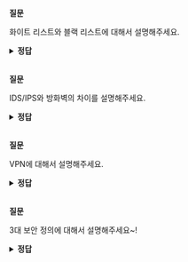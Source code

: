 **질문** 
<!-- 무조건 공백 -->
화이트 리스트와 블랙 리스트에 대해서 설명해주세요.
<!-- 무조건 공백 -->
<details>
<summary><b>정답</b></summary>
<!-- summary 아래 한칸 공백 두어야함 -->
<!-- 무조건 한칸 공백 아래에 두고 정답 입력 -->

네트워크 보안 정책 수립에 따라 네트워크 보안은 두 가지로 나눌 수 있습니다.

- 화이트리스트
- 블랙리스트

화이트리스트는 방어에 문제가 없다고 명확히 판단되는 통신만 허용하는 방식입니다. 일반적으로 회사 내부에서 사용하는 방화벽이 명확한 정책에 의해 필요한 서비스만 허용하는 화이트리스트 방식을 주로 사용합니다.

블랙리스트 방어는 공격이라고 명확히 판단되거나 문제가 있었던 IP 리스트나 패킷 리스트를 기반으로 데이터베이스를 만들고 그 정보를 이용해 방어하는 형태입니다.
  
</details>

<br>

**질문** 
<!-- 무조건 공백 -->
IDS/IPS와 방화벽의 차이를 설명해주세요.
<!-- 무조건 공백 -->
<details>
<summary><b>정답</b></summary>
<!-- summary 아래 한칸 공백 두어야함 -->
<!-- 무조건 한칸 공백 아래에 두고 정답 입력 -->

IDS와 IPS는 네트워크 계층에서 애플리케이션 계층을 전부 검사하는 반면에 방화벽은 네트워크 계층과 전송 계층만 검사합니다.  

IDS/IPS는 패킷의 헤더부터 페이로드 내의 데이터까지 전부 검사를 하는 것에 반해 방화벽은 패킷의 헤더만 검사한다는 의미입니다.  
  
</details>

<br>

**질문** 
<!-- 무조건 공백 -->
VPN에 대해서 설명해주세요.
<!-- 무조건 공백 -->
<details>
<summary><b>정답</b></summary>
<!-- summary 아래 한칸 공백 두어야함 -->
<!-- 무조건 한칸 공백 아래에 두고 정답 입력 -->

VPN은 물리적으로 전용선이 아닌 공중망을 이용해 논리적으로 직접 연결한 것처럼 망을 구성하는 기술입니다.

전용 회선으로 직접 연결할 때도 전용 회선을 통해 VPN을 추가로 구성하는 경우가 있는데, 이는 회선 자체에 데이터가 그대로 흐르므로 암호화가 되지 않아
보안을 더 강화하기 위해 전용 회선에 VPN을 추가로 구성해 데이터를 암호화합니다.

VPN은 터널링 기법을 사용하며, 터널링 기법은 터널링 프로토콜로 감싸 통신하는 기법이 터널링 기법입니다.
이러한 터널링에 보안을 위한 다양한 기술이 포함되어 있습니다. 현재 가장 많이 사용되는 보안 VPN 프로토콜은 IPSEC과 SSL입니다.

VPN은 3가지 형태로 구현됩니다.  
먼저 Host to Host 통신은 두 호스트 간에 직접 VPN 터널을 연동하는 기법입니다. VPN 구성으로 잘 사용되지 않습니다.  
Network to Network 통신은 본사 - 지사 같은 특정 네트워크를 가진 두 종단을 연결하는 경우이며, IPSEC 프로토콜 스택이 가장 많이 사용됩니다.  
Host to Network 통신은 모바일 사용자가 일반 인터넷망을 통해 사내망으로 연결하는 경우이며 IPSEC과 SSL 프로토콜이 범용적으로 사용됩니다.  
  
</details>

<br>

**질문** 
<!-- 무조건 공백 -->
3대 보안 정의에 대해서 설명해주세요~!
<!-- 무조건 공백 -->
<details>
<summary><b>정답</b></summary>
<!-- summary 아래 한칸 공백 두어야함 -->
<!-- 무조건 한칸 공백 아래에 두고 정답 입력 -->

3대 보안정의에는 기밀성(Confidentiality), 무결성(Integrity), 가용성(Availability) 이 있습니다.

- 기밀성(Confidentiality) : 인가되지 않은 사용자가 정보를 못보게하는 모든 작업. 
    ex) 암호화 작업. '황슬찬은 혈당부자'라는 내용을 외부에 노출되는 readme.md와 같은 곳에서는 '황슬찬은 삐쀼루삥뽕이다'라는 말로 암호화 하는 것을 기밀성을 지키는 것이라고 할 수 있다.
- 무결성(Integrity) : 결점이 없는 정보를 유지하기 위해 필요한 모든 작업. 
    ex) '황슬찬은 90년생이다' 라는 정보가 고의로 훼손이 되거나 중간에 특정 이유로 '황슬찬은 90살이다'라는 정보로 변경이 가해졌을 때, 그것을 파악해 잘못된 정보가 전달되거나 유지되지 못하게 하는 것이 무결성을 지키는 것이라고 할 수 있다.
- 가용성(Availability) : 정보가 필요할 때, 접근을 허락하는 일련의 작업. 쓸 수가 있어야, 보안을 하는 것도 의미가 있다고 본다.
  
</details>
